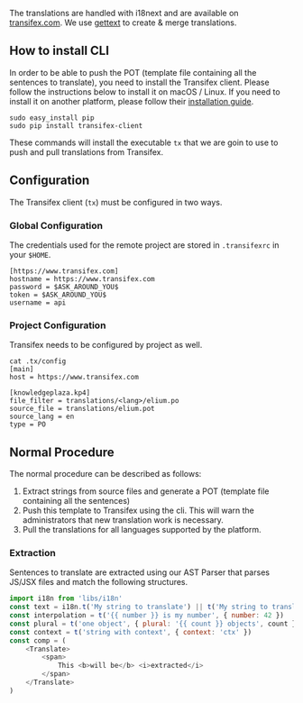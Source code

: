 The translations are handled with i18next and are available on
[transifex.com](https://www.transifex.com/whatever-sa/knowledgeplaza/kp4/). We
use [gettext](https://www.gnu.org/software/gettext) to create & merge
translations.

## How to install CLI

In order to be able to push the POT (template file containing all the sentences
to translate), you need to install the Transifex client. Please follow the
instructions below to install it on macOS / Linux. If you need to install it on
another platform, please follow their [installation guide](https://docs.transifex.com/client/installing-the-client).

    sudo easy_install pip
    sudo pip install transifex-client

These commands will install the executable `tx` that we are goin to use to push
and pull translations from Transifex.

## Configuration

The Transifex client (`tx`) must be configured in two ways.

### Global Configuration

The credentials used for the remote project are stored in `.transifexrc` in your
`$HOME`.

    [https://www.transifex.com]
    hostname = https://www.transifex.com
    password = $ASK_AROUND_YOU$
    token = $ASK_AROUND_YOU$
    username = api

### Project Configuration

Transifex needs to be configured by project as well.

    cat .tx/config
    [main]
    host = https://www.transifex.com

    [knowledgeplaza.kp4]
    file_filter = translations/<lang>/elium.po
    source_file = translations/elium.pot
    source_lang = en
    type = PO

## Normal Procedure

The normal procedure can be described as follows:

1.  Extract strings from source files and generate a POT (template file
    containing all the sentences)
2.  Push this template to Transifex using the cli. This will warn the
    administrators that new translation work is necessary.
3.  Pull the translations for all languages supported by the platform.

### Extraction

Sentences to translate are extracted using our AST Parser that parses JS/JSX
files and match the following structures.

```javascript
import i18n from 'libs/i18n'
const text = i18n.t('My string to translate') || t('My string to translate when using the HOC translate()')
const interpolation = t('{{ number }} is my number', { number: 42 })
const plural = t('one object', { plural: '{{ count }} objects', count })
const context = t('string with context', { context: 'ctx' })
const comp = (
	<Translate>
		<span>
			This <b>will be</b> <i>extracted</i>
		</span>
	</Translate>
)
```
